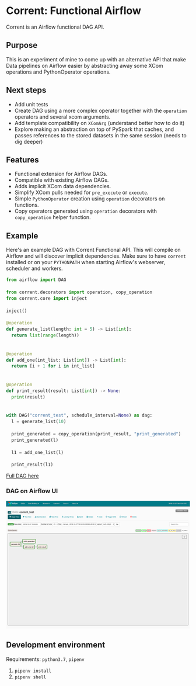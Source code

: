 # Corrent: Functional Airflow

Corrent is an Airflow functional DAG API. 

## Purpose

This is an experiment of mine to come up with an alternative API that make Data pipelines on Airflow easier by abstracting away some XCom operations and PythonOperator operations. 

## Next steps

- Add unit tests
- Create DAG using a more complex operator together with the `operation` operators and several xcom arguments.
- Add template compatibility on `XComArg` (understand better how to do it)
- Explore making an abstraction on top of PySpark that caches, and passes references to the stored datasets in the same session (needs to dig deeper)

## Features
- Functional extension for Airflow DAGs.
- Compatible with existing Airflow DAGs.
- Adds implicit XCom data dependencies.
- Simplify XCom pulls needed for `pre_execute` or `execute`.
- Simple `PythonOperator` creation using `operation` decorators on functions.
- Copy operators generated using `operation` decorators with `copy_operation` helper function.

## Example

Here's an example DAG with Corrent Functional API. This will compile on Airflow and will discover implicit dependencies. Make sure to have `corrent` installed or on your `PYTHONPATH` when starting Airflow's webserver, scheduler and workers. 

```python
from airflow import DAG

from corrent.decorators import operation, copy_operation
from corrent.core import inject

inject()

@operation
def generate_list(length: int = 5) -> List[int]:
  return list(range(length))


@operation
def add_one(int_list: List[int]) -> List[int]:
  return [i + 1 for i in int_list]


@operation
def print_result(result: List[int]) -> None:
  print(result)


with DAG("corrent_test", schedule_interval=None) as dag:
  l = generate_list(10)

  print_generated = copy_operation(print_result, "print_generated")
  print_generated(l)

  l1 = add_one_list(l)

  print_result(l1)

```

[Full DAG here](corrent/dags/corrent_test.py)

### DAG on Airflow UI

![Maintainability](docs/images/corrent_test_dag.png)

## Development environment
Requirements: `python3.7`, `pipenv`

1. `pipenv install`
2. `pipenv shell`